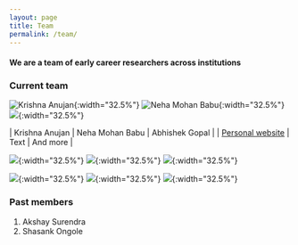 ```yaml
---
layout: page
title: Team
permalink: /team/
---
```


#### We are a team of early career researchers across institutions

### Current team

![Krishna Anujan](assets/krishna_anujan.jpeg){:width="32.5%"} ![Neha Mohan Babu](assets/nmb.jpg){:width="32.5%"} ![](assets/abhishek_gopal.jpg){:width="32.5%"}

| Krishna Anujan   | Neha Mohan Babu | Abhishek Gopal     |
| [Personal website](https://krishnaanujan.weebly.com)   | Text        | And more      |

![](assets/aparna_krishnan.jpg){:width="32.5%"} ![](assets/ankitha_jayanth.jpg){:width="32.5%"} ![](assets/tanaya_nair.jpg){:width="32.5%"}

![](assets/mahesh_sankaran.jpeg){:width="32.5%"} ![](assets/mahesh_sankaran.jpg){:width="32.5%"} ![](assets/mahesh_sankaran.jpeg){:width="32.5%"}

### Past members

1. Akshay Surendra
2. Shasank Ongole
